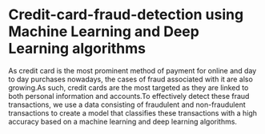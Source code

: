 # Credit-card-fraud-detection using Machine Learning and Deep Learning algorithms

As credit card is the most prominent method of payment for online and day to day purchases nowadays, the cases of fraud associated with it
are also growing.As such, credit cards are the most targeted as they are linked to both personal information and accounts.To effectively detect
these fraud transactions, we use a data consisting of fraudulent and non-fraudulent transactions to create a model that classifies these
transactions with a high accuracy based on a machine learning and deep learning algorithms.



